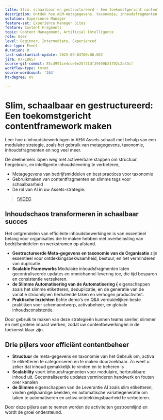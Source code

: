 ```yaml
---
title: Slim, schaalbaar en gestructureerd - Een toekomstgericht contentframework ontwikkelen
description: Ontdek hoe AEM-metagegevens, taxonomie, inhoudsfragmenten en door AI aangedreven automatisering inhoud stroomlijnen, de ontdekkingsmogelijkheden verhogen en de levering schalen.
solution: Experience Manager
feature-set: Experience Manager Sites
feature: Content Fragments
topic: Content Management, Artificial Intelligence
role: User
level: Beginner, Intermediate, Experienced
doc-type: Event
duration: 0
last-substantial-update: 2025-09-03T00:00:00Z
jira: KT-18857
source-git-commit: 85cd991ce4cce6e25f31df39400b21702c2a43cf
workflow-type: tm+mt
source-wordcount: '263'
ht-degree: 0%

---
```



# Slim, schaalbaar en gestructureerd: Een toekomstgericht contentframework maken

Leer hoe u inhoudsbewerkingen in AEM Assets schaalt met behulp van een modulaire strategie, zoals het gebruik van metagegevens, taxonomie, inhoudsfragmenten en nog veel meer.

De deelnemers lopen weg met activeerbare stappen om structuur, hergebruik, en intelligente inhoudslevering te verbeteren,

* Metagegevens van bedrijfsmiddelen en best practices voor taxonomie
* Gebruikmaken van contentfragmenten en slimme tags voor schaalbaarheid
* De rol van AI in uw Assets-strategie.

>[!VIDEO](https://video.tv.adobe.com/v/3471382/?learn=on&enablevpops)

## Inhoudschaos transformeren in schaalbaar succes

Het ontgrendelen van efficiënte inhoudsbewerkingen is van essentieel belang voor organisaties die te maken hebben met overbelasting van bedrijfsmiddelen en werkstromen op afstand.

* **Gestructureerde Meta-gegevens en taxonomie van de Organisatie** zijn essentieel voor ontdekkingsbekwaamheid, bestuur, en het verminderen van duplicatie.
* **Scalable Frameworks** Modulaire inhoudsfragmenten laten gecentraliseerde updates en omnichannel levering toe, die tijd besparen en consistentie verzekeren.
* **de Slimme Automatisering van de Automatisering &lbrace;** eigenschappen zoals het slimme etiketteren, deduplicatie, en de generatie van de variatie stroomlijnen herhalende taken en verhogen productiviteit.
* **Praktische Inzichten** Echte demo&#39;s en Q&amp;A verduidelijken beste praktijken voor schemaontwerp, activabeheer, en globale inhoudsconsistentie.

Door gebruik te maken van deze strategieën kunnen teams sneller, slimmer en met grotere impact werken, zodat uw contentbewerkingen in de toekomst klaar zijn.

## Drie pijlers voor efficiënt contentbeheer

* **Structuur** de meta-gegevens en taxonomie van het Gebruik om, activa te etiketteren te categoriseren en te maken doorzoekbaar. Zo weet u zeker dat inhoud gemakkelijk te vinden en te beheren is
* **Scalability** voert inhoudsfragmenten voor modulaire, herbruikbare inhoud uit. Gecentraliseerde updates verminderen handwerk en fouten over kanalen
* **de Slimme** eigenschappen van de Leverantie AI zoals slim etiketteren, vinden gelijkaardige beelden, en automatische variatiegeneratie om taken te automatiseren en activa ontdekkingsbaarheid te verbeteren.

Door deze pijlers aan te nemen worden de activiteiten gestroomlijnd en wordt de groei ondersteund.